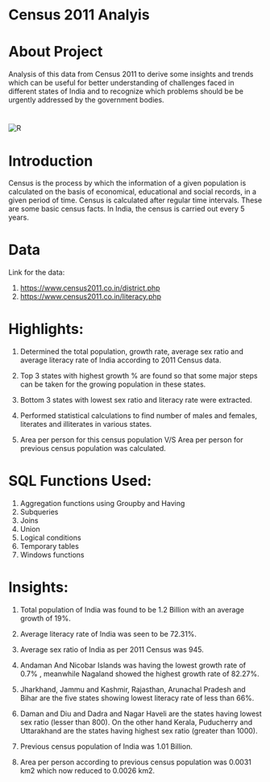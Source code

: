 # Census 2011 Analyis

# About Project
Analysis of this data from Census 2011 to derive some insights and trends which can be useful for better understanding of challenges faced in different states of India and to recognize which problems should be be urgently addressed by the government bodies. 

#
![R](https://user-images.githubusercontent.com/121285271/227262305-08c1fbf1-318c-4b45-a168-8796b4005895.png)

# Introduction
Census is the process by which the information of a given population is calculated on the basis of economical, educational and social records, in a given period of time. Census is calculated after regular time intervals. These are some basic census facts. In India, the census is carried out every 5 years. 

# Data
Link for the data:

1. https://www.census2011.co.in/district.php
2. https://www.census2011.co.in/literacy.php

# Highlights:

1. Determined the total population, growth rate, average sex ratio and average literacy rate of India according to 2011 Census data.

2. Top 3 states with highest growth % are found so that some major steps can be taken for the growing population in these states.

3. Bottom 3 states with lowest sex ratio and literacy rate were extracted.

4. Performed statistical calculations to find number of males and females, literates and illiterates in various states.

5. Area per person for this census population V/S Area per person for previous census population was calculated.

# SQL Functions Used:

1. Aggregation functions using Groupby and Having
2. Subqueries
3. Joins
4. Union
5. Logical conditions
6. Temporary tables
7. Windows functions

# Insights:

1. Total population of India was found to be 1.2 Billion with an average growth of 19%.

2. Average literacy rate of India was seen to be 72.31%.

3. Average sex ratio of India as per 2011 Census was 945.

4. Andaman And Nicobar Islands was having the lowest growth rate of 0.7% , meanwhile Nagaland	showed the highest growth rate of 82.27%.

5. Jharkhand, Jammu and Kashmir, Rajasthan, Arunachal Pradesh and Bihar are the five states showing lowest literacy rate of less than 66%.

6. Daman and Diu and Dadra and Nagar Haveli are the states having lowest sex ratio (lesser than 800). On the other hand Kerala, Puducherry and Uttarakhand are the states having highest sex ratio (greater than 1000).

7. Previous census population of India was 1.01 Billion.

8. Area per person according to previous census population was 0.0031 km2	which now reduced to 0.0026 km2. 

